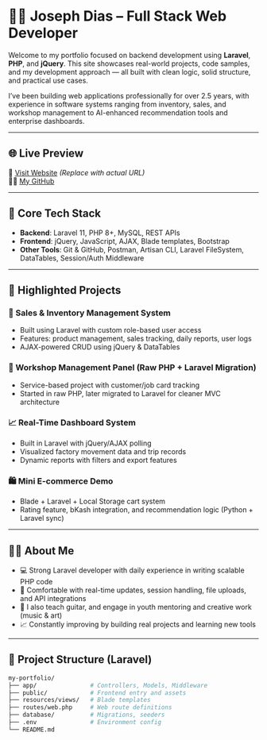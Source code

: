 # 🧑‍💻 Joseph Dias – Full Stack Web Developer

Welcome to my portfolio focused on backend development using **Laravel**, **PHP**, and **jQuery**. This site showcases real-world projects, code samples, and my development approach — all built with clean logic, solid structure, and practical use cases.

I’ve been building web applications professionally for over 2.5 years, with experience in software systems ranging from inventory, sales, and workshop management to AI-enhanced recommendation tools and enterprise dashboards.

---

## 🌐 Live Preview

🔗 [Visit Website](https://josephdias.codure.my.id) *(Replace with actual URL)*  
👨‍💻 [My GitHub](https://github.com/JosephDebugger)

---

## 🔧 Core Tech Stack

- **Backend**: Laravel 11, PHP 8+, MySQL, REST APIs  
- **Frontend**: jQuery, JavaScript, AJAX, Blade templates, Bootstrap  
- **Other Tools**: Git & GitHub, Postman, Artisan CLI, Laravel FileSystem, DataTables, Session/Auth Middleware

---

## 📌 Highlighted Projects

### 🧾 Sales & Inventory Management System
- Built using Laravel with custom role-based user access
- Features: product management, sales tracking, daily reports, user logs
- AJAX-powered CRUD using jQuery & DataTables

### 🧰 Workshop Management Panel (Raw PHP + Laravel Migration)
- Service-based project with customer/job card tracking
- Started in raw PHP, later migrated to Laravel for cleaner MVC architecture

### 📈 Real-Time Dashboard System
- Built in Laravel with jQuery/AJAX polling
- Visualized factory movement data and trip records
- Dynamic reports with filters and export features

### 🛍️ Mini E-commerce Demo
- Blade + Laravel + Local Storage cart system
- Rating feature, bKash integration, and recommendation logic (Python + Laravel sync)

---

## 🧑‍💼 About Me

- 💻 Strong Laravel developer with daily experience in writing scalable PHP code
- 🔄 Comfortable with real-time updates, session handling, file uploads, and API integrations
- 🎸 I also teach guitar, and engage in youth mentoring and creative work (music & art)
- 📈 Constantly improving by building real projects and learning new tools

---

## 📁 Project Structure (Laravel)

```bash
my-portfolio/
├── app/               # Controllers, Models, Middleware
├── public/            # Frontend entry and assets
├── resources/views/   # Blade templates
├── routes/web.php     # Web route definitions
├── database/          # Migrations, seeders
├── .env               # Environment config
└── README.md

